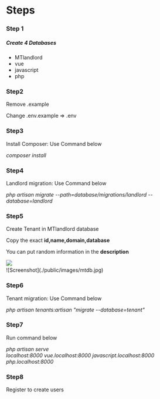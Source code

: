 <h1>Steps</h1>

<h3>Step 1</h3>
<h5>Create 4 Databases</h5>
<ul>
	<li>MTlandlord</li>
	<li>vue</li>
	<li>javascript</li>
	<li>php</li>
</ul>

<h3>Step2</h3>
<p>Remove .example</p>
<p>Change .env.example => .env</p>

<h3>Step3</h3>
<p>Install Composer: Use Command below</p>
<i>composer install</i>

<h3>Step4</h3>
<p>Landlord migration: Use Command below</p>
<i>php artisan migrate --path=database/migrations/landlord --database=landlord</i>

<h3>Step5</h3>
<p>Create Tenant in MTlandlord database</p>
<p>Copy the exact <strong>id,name,domain,database</strong></p>
<p>You can put random information in the <strong>description</strong></p>
<div><img src="/images/mtdb.jpg" style="width:8rem; height: auto;"></div>
![Screenshot](./public/images/mtdb.jpg)

<h3>Step6</h3>
<p>Tenant migration: Use Command below</p>
<i>php artisan tenants:artisan "migrate --database=tenant"</i>

<h3>Step7</h3>
<p>Run command below</p>
<i>php artisan serve</i>
<br>
<i>localhost:8000</i>
<i>vue.localhost:8000</i>
<i>javascript.localhost:8000</i>
<i>php.localhost:8000</i>

<h3>Step8</h3>
<p>Register to create users</p>
